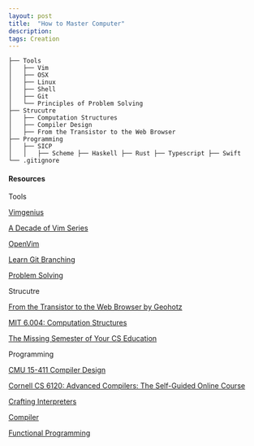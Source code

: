 ```yaml
---
layout: post
title:  "How to Master Computer"
description: 
tags: Creation
---
```


```
├── Tools
│   ├── Vim
│   ├── OSX 
│   ├── Linux
│   ├── Shell
│   ├── Git
│   └── Principles of Problem Solving
├── Strucutre
│   ├── Computation Structures
│   ├── Compiler Design
│   ├── From the Transistor to the Web Browser
├── Programming
│   ├── SICP
│   │   ├── Scheme ├── Haskell ├── Rust ├── Typescript ├── Swift
└── .gitignore

```

#### Resources

Tools

[Vimgenius](http://vimgenius.com/lessons/vim-intro)

[A Decade of Vim Series](https://www.semicolonandsons.com/series/A-Decade-of-Vim)

[OpenVim](https://www.openvim.com/)

[Learn Git Branching](https://learngitbranching.js.org/?demo)

[Problem Solving](https://github.com/allenleein/knowledge-base/tree/gh-pages/%3C00%3EProblem%20Solving)


Strucutre 

[From the Transistor to the Web Browser by Geohotz](https://github.com/geohot/fromthetransistor)

[MIT 6.004: Computation Structures](https://web.archive.org/web/20191227205825/https://6004.mit.edu/web/fall19/resources/lectures)

[The Missing Semester of Your CS Education](https://missing.csail.mit.edu/)

Programming

[CMU 15-411 Compiler Design](https://www.cs.cmu.edu/~janh/courses/411/18/resources.html)

[Cornell CS 6120: Advanced Compilers: The Self-Guided Online Course](https://www.cs.cornell.edu/courses/cs6120/2020fa/self-guided/)

[Crafting Interpreters](https://github.com/MattPD/cpplinks/blob/master/compilers.md#courses)

[Compiler](https://github.com/allenleein/knowledge-base/tree/gh-pages/%3C00%3ECompiler)

[Functional Programming](https://github.com/allenleein/knowledge-base/tree/gh-pages/%3C00%3E-Functional-Programming)



